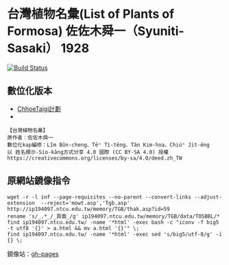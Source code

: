 # 台灣植物名彙(List of Plants of Formosa) 佐佐木舜一（Syuniti-Sasaki） 1928 
[![Build Status](https://travis-ci.org/Taiwanese-Corpus/Syuniti-Sasaki_1928_List-of-Plants-of-Formosa.svg?branch=master)](https://travis-ci.org/Taiwanese-Corpus/Syuniti-Sasaki_1928_List-of-Plants-of-Formosa)

## 數位化版本
- [ChhoeTaigi計劃](https://github.com/ChhoeTaigi/ChhoeTaigiDatabase#9-%E5%8F%B0%E7%81%A3%E6%A4%8D%E7%89%A9%E5%90%8D%E5%BD%99)
- 
```
【台灣植物名彙】
原作者：佐佐木舜一
數位化kap編修：Lîm Bûn-cheng、Tēⁿ Tì-têng、Tân Kim-hoa、Chiúⁿ Ji̍t-êng
以 姓名標示-Sio-kâng方式分享 4.0 國際 (CC BY-SA 4.0) 授權
https://creativecommons.org/licenses/by-sa/4.0/deed.zh_TW
```

## 原網站鏡像指令
```
wget -r -l inf --page-requisites --no-parent --convert-links --adjust-extension  --reject='mowt.asp','Tgb.asp' http://ip194097.ntcu.edu.tw/memory/TGB/thak.asp?id=59
rename 's/_.*_/_頁面_/g' ip194097.ntcu.edu.tw/memory/TGB/data/TOSBBL/*
find ip194097.ntcu.edu.tw/ -name '*html' -exec bash -c "iconv -f big5 -t utf8 '{}' > a.html && mv a.html '{}'" \;
find ip194097.ntcu.edu.tw/ -name '*html' -exec sed 's/big5/utf-8/g' -i {} \;

```
鏡像站：[gh-pages](https://taiwanese-corpus.github.io/Syuniti-Sasaki_1928_List-of-Plants-of-Formosa/memory/TGB/thak.asp%3Fid=59.html)
